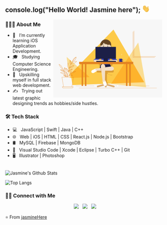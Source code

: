 
<h2> console.log("Hello World! Jasmine here");  <img src="./static/Hi.gif" width="25" ></h2>
<img align="right" alt="GIF" src="./static/girl.gif" height="250" width="350"/>


<h3> 👨🏻‍💻 About Me </h3>

- 🔭 &nbsp; I’m currently learning iOS Application Development.
- 🎓 &nbsp; Studying Computer Science Engineering.
- 🌱 &nbsp; Upskilling myself in full stack web development.
- ✍️ &nbsp; Trying out latest graphic designing trends as hobbies/side hustles. 

<h3>🛠 Tech Stack</h3>

- 💻 &nbsp; JavaScript | Swift | Java | C++  
- 🌐 &nbsp; Web | iOS | HTML | CSS | React.js | Node.js | Bootstrap 
- 🛢 &nbsp; MySQL | Firebase | MongoDB
- 🔧 &nbsp; Visual Studio Code | Xcode | Eclipse | Turbo C++ | Git
- 🖥 &nbsp; Illustrator | Photoshop 

<br>

<img align="center" src="https://github-readme-stats.vercel.app/api?username=jasmineHere&include_all_commits=true&count_private=true&show_icons=true&line_height=20&theme=gotham" alt="Jasmine's Github Stats">

</br>

![Top Langs](https://github-readme-stats.vercel.app/api/top-langs/?username=jasmineHere&layout=compact&text_color=daf7dc&bg_color=151515)


<h3> 🤝🏻 Connect with Me </h3>

<p align="center">
&nbsp; <a href="https://www.instagram.com/jasmine_muman/" target="_blank" rel="noopener noreferrer"><img src="https://img.icons8.com/plasticine/100/000000/instagram-new.png" width="50" /></a>  
&nbsp; <a href="https://www.linkedin.com/in/jasminemuman/" target="_blank" rel="noopener noreferrer"><img src="https://img.icons8.com/plasticine/100/000000/linkedin.png" width="50" /></a>
&nbsp; <a href="mailto:jasminemuman21@gmail.com" target="_blank" rel="noopener noreferrer"><img src="https://img.icons8.com/plasticine/100/000000/gmail.png"  width="50" /></a>
</p>

⭐️ From [jasmineHere](https://github.com/jasmineHere)
